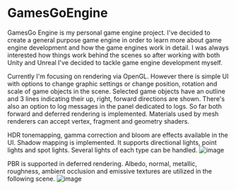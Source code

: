 # GamesGoEngine
GamesGo Engine is my personal game engine project. I've decided to create a general purpose game engine in order to learn more about game engine development and how the game engines work in detail. I was always interested how things work behind the scenes so after working with both Unity and Unreal I've decided to tackle game engine development myself.

Currently I'm focusing on rendering via OpenGL. However there is simple UI with options to change graphic settings or change position, rotation and scale of game objects in the scene. Selected game objects have an outline and 3 lines indicating their up, right, forward directions are shown. There's also an option to log messages in the panel dedicated to logs.
So far both forward and deferred rendering is implemented. Materials used by mesh renderers can accept vertex, fragment and geometry shaders.

HDR tonemapping, gamma correction and bloom are effects available in the UI. Shadow mapping is implemented. It supports directional lights, point lights and spot lights. Several lights of each type can be handled.
![image](https://github.com/xyc1993/GamesGoEngine/assets/20773439/042b4cd2-cab8-407f-b2c1-ca244ebbdcbb)

PBR is supported in deferred rendering. Albedo, normal, metallic, roughness, ambient occlusion and emissive textures are utilized in the following scene.
![image](https://github.com/xyc1993/GamesGoEngine/assets/20773439/8382ccd0-3214-4b4e-9668-5a5f4a30d429)
